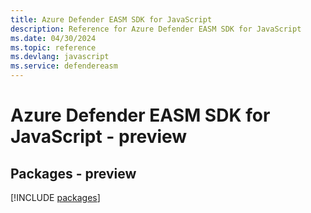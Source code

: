 ```yaml
---
title: Azure Defender EASM SDK for JavaScript
description: Reference for Azure Defender EASM SDK for JavaScript
ms.date: 04/30/2024
ms.topic: reference
ms.devlang: javascript
ms.service: defendereasm
---
```

# Azure Defender EASM SDK for JavaScript - preview
## Packages - preview
[!INCLUDE [packages](defender-easm-index.md)]